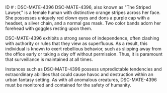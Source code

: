 ID # : DSC-MATE-4396
DSC-MATE-4396, also known as "The Striped Lawyer," is a female human with distinctive orange stripes across her face. She possesses uniquely red clown eyes and dons a purple cap with a headset, a silver chain, and a normal gas mask. Two color bands adorn her forehead with goggles resting upon them. 

DSC-MATE-4396 exhibits a strong sense of independence, often clashing with authority or rules that they view as superfluous. As a result, this individual is known to exert rebellious behavior, such as slipping away from the office early or taking a day off without permission. Thus, it is paramount that surveillance is maintained at all times. 

Instances such as DSC-MATE-4396 possess unpredictable tendencies and extraordinary abilities that could cause havoc and destruction within an urban fantasy setting. As with all anomalous creatures, DSC-MATE-4396 must be monitored and contained for the safety of humanity.